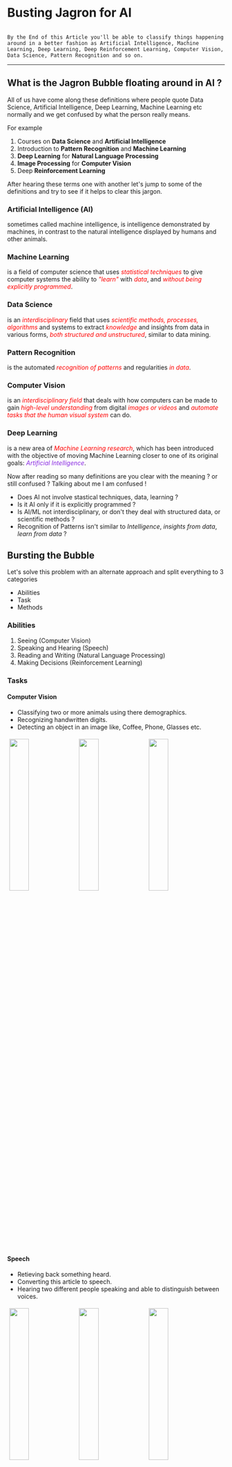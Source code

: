 # Busting Jagron for AI

```A lot of confusing terms are around us all the time, specially if a new person is trying to get into this field of Data.

By the End of this Article you'll be able to classify things happening around in a better fashion as Artificial Intelligence, Machine Learning, Deep Learning, Deep Reinforcement Learning, Computer Vision, Data Science, Pattern Recognition and so on.
```

---

## What is the Jagron Bubble floating around in AI ?

All of us have come along these definitions where people quote Data Science, Artificial Intelligence, Deep Learning, Machine Learning etc normally and we get confused by what the person really means.

For example
  1. Courses on **Data Science** and **Artificial Intelligence**
  2. Introduction to **Pattern Recognition** and **Machine Learning**
  3. **Deep Learning** for **Natural Language Processing**
  4. **Image Processing** for **Computer Vision**
  5. Deep **Reinforcement Learning**
  
  
After hearing these terms one with another let's jump to some of the definitions and try to see if it helps to clear this jargon.

### Artificial Intelligence (AI)
sometimes called machine intelligence, is intelligence demonstrated by machines, in contrast to the natural intelligence displayed by humans and other animals.


### Machine Learning
is a field of computer science that uses <span style="color:red">_statistical techniques_</span> to give computer systems the ability to <span style="color:red">_"learn"_</span> with <span style="color:red">_data_</span>, and <span style="color:red">_without being explicitly programmed_</span>.


### Data Science
is an <span style="color:red">_interdisciplinary_</span> field that uses <span style="color:red">_scientific methods, processes, algorithms_</span> and systems to extract <span style="color:red">_knowledge_</span> and insights from data in various forms, <span style="color:red">_both structured and unstructured_</span>,  similar to data mining.


### Pattern Recognition
is the automated <span style="color:red">_recognition of patterns_</span> and regularities <span style="color:red">_in data_</span>.


### Computer Vision
is an <span style="color:red">_interdisciplinary field_</span> that deals with how computers can be made to gain <span style="color:red">_high-level understanding_</span> from digital <span style="color:red">_images or videos_</span> and <span style="color:red">_automate tasks that the human visual system_</span> can do.


### Deep Learning
is a new area of <span style="color:red">_Machine Learning research_</span>, which has been introduced with the objective of moving Machine Learning closer to one of its original goals: <span style="color:blueviolet">_Artificial Intelligence_</span>.



Now after reading so many definitions are you clear with the meaning ? or still confused ?
Talking about me I am confused !
- Does AI not involve stastical techniques, data, learning ?
- Is it AI only if it is explicitly programmed ?
- Is AI/ML not interdisciplinary, or don't they deal with structured data, or scientific methods ?
- Recognition of Patterns isn't similar to _Intelligence_, _insights from data_, _learn from data_ ?


## Bursting the Bubble

Let's solve this problem with an alternate approach and split everything to 3 categories
- Abilities
- Task
- Methods

### Abilities
  1. Seeing (Computer Vision)
  2. Speaking and Hearing (Speech)
  3. Reading and Writing (Natural Language Processing)
  4. Making Decisions (Reinforcement Learning)
  

### Tasks
#### Computer Vision
  - Classifying two or more animals using there demographics. 
  - Recognizing handwritten digits. 
  - Detecting an object in an image like, Coffee, Phone, Glasses etc.
  
<img style="width:30%; margin:1%" src='https://cdn-images-1.medium.com/max/1280/1*biZq-ihFzq1I6Ssjz7UtdA.jpeg'><img style="width:30%; margin:1%" src='https://3qeqpr26caki16dnhd19sv6by6v-wpengine.netdna-ssl.com/wp-content/uploads/2016/05/Examples-from-the-MNIST-dataset.png'><img style="width:30%; margin:1%" src='https://www.envano.com/wp-content/uploads/2017/08/AI_Object_Recognition_Feature_Img.jpg'>
  
#### Speech
  - Retieving back something heard.
  - Converting this article to speech.
  - Hearing two different people speaking and able to distinguish between voices.

<img style="width:30%; margin:1%" src="images/speech_to_text.JPG"><img style="width:30%; margin:1%" src="images/text_to_speech.JPG"><img style="width:30%; margin:1%" src="images/two_speech.JPG">
  
### Natural Processing Language
  - Classifying a spam or ham emails.
  - Translating something written from Hindi to English or vice-versa.
  
<img style="width:30%; margin:1%" src="https://appliedmachinelearning.files.wordpress.com/2017/01/spam-filter.png?w=620"><img style="width:30%; margin:1%" src="images/translation.JPG">
  
### Reinforcement Learning
  - The most common example we know is _Autonomous Driving_.
  - Alpha GO.
  - Teaching a robot to lift things according to their weight.
  
<img style="width:30%; margin:1%" src="https://www.extremetech.com/wp-content/uploads/2016/12/Waymo_FCA_Fully_Self_Driving_Chrysler_Pacifica_Hybrid_1-640x360.jpg">
<img style="width:30%; margin:1%" src="https://encrypted-tbn0.gstatic.com/images?q=tbn:ANd9GcTtbvQN8scSjADHEJSNQo_uTZV7vQQsFgUtL-lJv2WVA5a2BPPc9Q"><img style="width:30%; margin:1%" src="https://encrypted-tbn0.gstatic.com/images?q=tbn:ANd9GcRpeSQapCAym0WSzILFdwhi--lGuH_n_mbGlPLgzGvjvY13Xp80Vw">
  
  
### Methods
 - All the abbove tasks can be solved with Expert Systems, Logistic Regression, SVM, Graph Methods, Recurrent Neural Networks(RNN), Convolutional Neural Networks(CNN) and many more.


## So What is AI ?
AI encompasses all of this i.e. Abilities, Tasks, Methods.
<img src='images/AI_Map.JPG'>


## Taking a deeper dive into Machine Learning

If I give the following data to the model and I get an Expert System program in return, as the machine itself creates some logics and rules to come at this conclusion. This is an example of Supervised Learning. Most of the Machine Learning is comprised of Supervised Learning only.

<img title="Machine Learning" style="width:55%; margin:5%" src='images/machine_learning.gif'><img style="width:25%; margin:5%" title="Expert System" src='images/expert_system.JPG'>


### Most AI Tasks Require Pattern Recognition...

**How is Pattern Recognition Different ?**
  The field of Pattern Recognition is concerned with the automatic discovery of regularities in data through the use of computer algorithm and with the use of these regularities take actions such as <span style="color:Red">Classification, Regression, CLustering etc.</span>
  
  
### Is Image Processing different from Computer Vision ?
  There is a small difference between Computer Vision and Image Processing. Computer Vision may uses a processed input image as it's input. For example if the input image is of irregular sizes to the model and the CV model only takes input size of 128x128 images, Then the images have to be resized and then sent to model.
  Doing that transformation is called Image Processing.
  
### What is Data Science ?
  What if I give you a data and after plotting it looks like the following bar plot, and ask you to tell me the amount of people going to come by next year i.e. 2020 ?
  
  <img style="width:35%" src="images/descriptive_graph.JPG" title="Descriptive Analytics"><img style="width:10%; margin-bottom:7.5%" title="Models" src="https://upload.wikimedia.org/wikipedia/commons/thumb/7/71/Arrow_east.svg/800px-Arrow_east.svg.png"><img title="Predictive Analytics" src="images/predictive.JPG">
  
  
  So, I would prefer the term Data Science when we are dealing with Numerical Data ( like database tables, Sales, Customers, Revenue etc).
  
  
  
  
  
  
  
## Conclusion

So by the end of the article, I expect you to be clear with what is AI, ML, PR etc. And will use the terms appropriately.


## References

I would like to refer One Fourth Labs Lecture on youtube named "Jagron Busting".
You can find the video link at the following URL : https://www.youtube.com/watch?v=OMGt-jcMlCs
